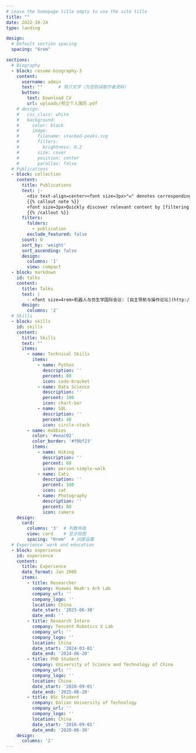 ```yaml
---
# Leave the homepage title empty to use the site title
title: ""
date: 2022-10-24
type: landing

design:
  # Default section spacing
  spacing: "6rem"

sections:
  # Biography
  - block: resume-biography-3
    content:
      username: admin
      text: ""      # 简介文字（为空则读取作者资料）
      button:
        text: Download CV
        url: uploads/郑立个人简历.pdf
    # design:
    #   css_class: white
    #   background:
    #     color: black
    #     image:
    #       filename: stacked-peaks.svg
    #       filters:
    #         brightness: 0.2
    #       size: cover
    #       position: center
    #       parallax: false
  # Publications
  - block: collection
    content:
      title: Publications
      text: |-
        <div text-align=center><font size=3px>"✉" denotes corresponding author</font></div>
        {{% callout note %}}
        <font size=3px>Quickly discover relevant content by [filtering publications](./publication/).</font>
        {{% /callout %}}
      filters:
        folders:
          - publication
        exclude_featured: false
      count: 0
      sort_by: 'weight'
      sort_ascending: false
      design:
        columns: '1'
        view: compact
  - block: markdown
    id: talks
    content:
      title: Talks
      text: |
        - <font size=4rem>机器人与仿生学国际会议: [自主导航与操作论坛](http://www.robio2023.org/). IEEE International Conference on Robotics and Biomimetics 2023.</font>
      design:
        columns: '2'
  # Skills
  - block: skills
    id: skills
    content:
      title: Skills
      text: ""
      items:
        - name: Technical Skills
          items:
            - name: Python
              description: ''
              percent: 80
              icon: code-bracket
            - name: Data Science
              description: ''
              percent: 100
              icon: chart-bar
            - name: SQL
              description: ''
              percent: 40
              icon: circle-stack
        - name: Hobbies
          color: '#eeac02'
          color_border: '#f0bf23'
          items:
            - name: Hiking
              description: ''
              percent: 60
              icon: person-simple-walk
            - name: Cats
              description: ''
              percent: 100
              icon: cat
            - name: Photography
              description: ''
              percent: 80
              icon: camera 
    design:
      card:
        columns: '3'  # 列数布局
        view: card    # 显示视图
        spacing: "6rem"  # 间距设置
  # Experience：work and education
  - block: experience
    id: experience
    content:
      title: Experience
      date_format: Jan 2006
      items:
        - title: Researcher
          company: Huawei Noah's Ark Lab
          company_url: ''
          company_logo: ''
          location: China
          date_start: '2025-06-30'
          date_end: ''
        - title: Research Intern
          company: Tencent Robotics X Lab
          company_url: ''
          company_logo: ''
          location: China
          date_start: '2024-03-01'
          date_end: '2024-06-20'
        - title: PhD Student
          company: University of Science and Technology of China
          company_url: ''
          company_logo: ''
          location: China
          date_start: '2020-09-01'
          date_end: '2025-06-20' 
        - title: BSc Student
          company: Dalian University of Technology
          company_url: ''
          company_logo: ''
          location: China
          date_start: '2016-09-01'
          date_end: '2020-06-30' 
    design:
      columns: '2'
---
```

